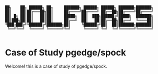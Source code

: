 ```
██╗    ██╗ ██████╗ ██╗     ███████╗ ██████╗ ██████╗ ███████╗███████╗
██║    ██║██╔═══██╗██║     ██╔════╝██╔════╝ ██╔══██╗██╔════╝██╔════╝
██║ █╗ ██║██║   ██║██║     █████╗  ██║  ███╗██████╔╝█████╗  ███████╗
██║███╗██║██║   ██║██║     ██╔══╝  ██║   ██║██╔══██╗██╔══╝  ╚════██║
╚███╔███╔╝╚██████╔╝███████╗██║     ╚██████╔╝██║  ██║███████╗███████║
 ╚══╝╚══╝  ╚═════╝ ╚══════╝╚═╝      ╚═════╝ ╚═╝  ╚═╝╚══════╝╚══════╝
                                                                    
```


# Case of Study pgedge/spock

Welcome! this is a case of study of pgedge/spock.